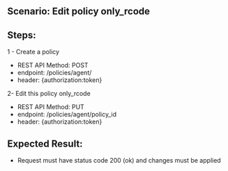 ## Scenario: Edit policy only_rcode 
## Steps:
1 - Create a policy

- REST API Method: POST
- endpoint: /policies/agent/
- header: {authorization:token}

2- Edit this policy only_rcode

- REST API Method: PUT
- endpoint: /policies/agent/policy_id
- header: {authorization:token}


## Expected Result:
- Request must have status code 200 (ok) and changes must be applied
